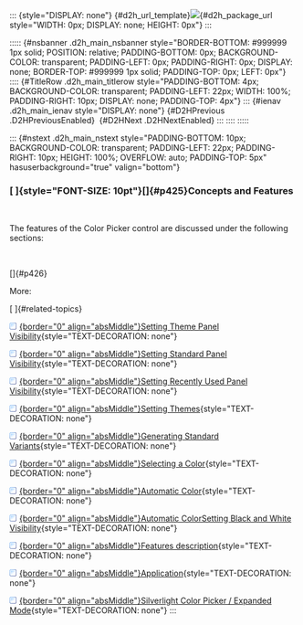::: {style="DISPLAY: none"}
[](ms-xhelp:///?Id=d2h_url_template){#d2h_url_template}![](!package_url!){#d2h_package_url style="WIDTH: 0px; DISPLAY: none; HEIGHT: 0px"}
:::

::::: {#nsbanner .d2h_main_nsbanner style="BORDER-BOTTOM: #999999 1px solid; POSITION: relative; PADDING-BOTTOM: 0px; BACKGROUND-COLOR: transparent; PADDING-LEFT: 0px; PADDING-RIGHT: 0px; DISPLAY: none; BORDER-TOP: #999999 1px solid; PADDING-TOP: 0px; LEFT: 0px"}
:::: {#TitleRow .d2h_main_titlerow style="PADDING-BOTTOM: 4px; BACKGROUND-COLOR: transparent; PADDING-LEFT: 22px; WIDTH: 100%; PADDING-RIGHT: 10px; DISPLAY: none; PADDING-TOP: 4px"}
::: {#ienav .d2h_main_ienav style="DISPLAY: none"}
[](ms-xhelp:///?Id=92545791-1fdc-4813-959e-c2411ddd6295){#D2HPrevious .D2HPreviousEnabled}  [](ms-xhelp:///?Id=4cc750b1-e5e6-4432-ba27-a014c7bb4d98){#D2HNext .D2HNextEnabled}
:::
::::
:::::

::: {#nstext .d2h_main_nstext style="PADDING-BOTTOM: 10px; BACKGROUND-COLOR: transparent; PADDING-LEFT: 22px; PADDING-RIGHT: 10px; HEIGHT: 100%; OVERFLOW: auto; PADDING-TOP: 5px" hasuserbackground="true" valign="bottom"}
### [ ]{style="FONT-SIZE: 10pt"}[]{#p425}Concepts and Features

 

The features of the Color Picker control are discussed under the following sections:

 

[]{#p426} 

More:

[ ]{#related-topics}

[![](../button.gif){border="0" align="absMiddle"}Setting Theme Panel Visibility](ms-xhelp:///?Id=31fd2bec-0d0c-4599-be9d-f0e18bde3155){style="TEXT-DECORATION: none"}

[![](../button.gif){border="0" align="absMiddle"}Setting Standard Panel Visibility](ms-xhelp:///?Id=f889bd81-d72b-400b-8bdb-ece405ec39b7){style="TEXT-DECORATION: none"}

[![](../button.gif){border="0" align="absMiddle"}Setting Recently Used Panel Visibility](ms-xhelp:///?Id=9977fa36-ef46-4bf6-a37e-9fdabd25a05b){style="TEXT-DECORATION: none"}

[![](../button.gif){border="0" align="absMiddle"}Setting Themes](ms-xhelp:///?Id=52cec453-f178-4869-ae38-40227e13402d){style="TEXT-DECORATION: none"}

[![](../button.gif){border="0" align="absMiddle"}Generating Standard Variants](ms-xhelp:///?Id=ab86370d-659d-4460-adc1-364e7f826afa){style="TEXT-DECORATION: none"}

[![](../button.gif){border="0" align="absMiddle"}Selecting a Color](ms-xhelp:///?Id=6854e4fc-6faf-4cca-abdd-32f4e8e1cf06){style="TEXT-DECORATION: none"}

[![](../button.gif){border="0" align="absMiddle"}Automatic Color](ms-xhelp:///?Id=02a4cc35-b670-48f1-951d-0b2c1044f7e9){style="TEXT-DECORATION: none"}

[![](../button.gif){border="0" align="absMiddle"}Automatic ColorSetting Black and White Visibility](ms-xhelp:///?Id=ce188b03-c63a-41ee-9435-de662d1e8a5c){style="TEXT-DECORATION: none"}

[![](../button.gif){border="0" align="absMiddle"}Features description](ms-xhelp:///?Id=d3c29279-6467-4745-a2a4-f9f17f2bf8d2){style="TEXT-DECORATION: none"}

[![](../button.gif){border="0" align="absMiddle"}Application](ms-xhelp:///?Id=27947ef0-d086-4869-bf42-b02bfe87b3ee){style="TEXT-DECORATION: none"}

[![](../button.gif){border="0" align="absMiddle"}Silverlight Color Picker / Expanded Mode](ms-xhelp:///?Id=f772a9d7-c810-48c9-a4d8-1de3783bb8b0){style="TEXT-DECORATION: none"}
:::
